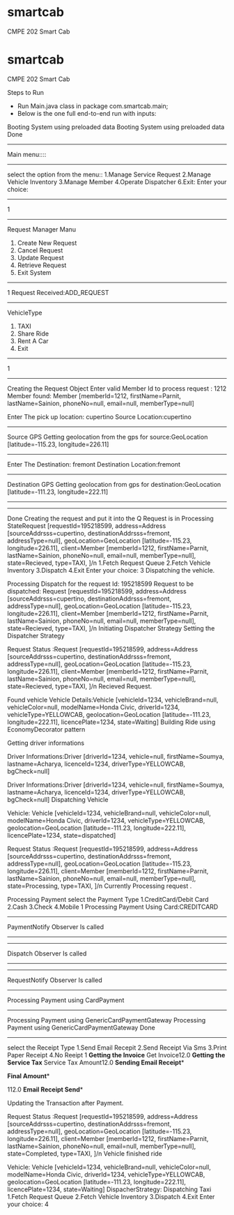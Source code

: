 # smartcab
CMPE 202 Smart Cab

# smartcab
CMPE 202 Smart Cab

Steps to Run
- Run Main.java class in package com.smartcab.main;
- Below is the one full end-to-end run with inputs: 

Booting System using preloaded data
Booting System using preloaded data Done
*******

Main menu::::
*************************************
select the option from the menu::
1.Manage Service Request
2.Manage Vehicle Inventory
3.Manage Member
4.Operate Dispatcher
6.Exit:
Enter your choice:
*************************************
1

************************************
Request Manager Manu
1. Create New Request
2. Cancel Request
3. Update Request
4. Retrieve Request
5. Exit System
************************************
1
Request Received:ADD_REQUEST

************************************
VehicleType
1. TAXI
2. Share Ride
3. Rent A Car
4. Exit
************************************
1
**********************************************
Creating the Request Object
Enter valid Member Id to process request 
:
1212
Member found: Member [memberId=1212, firstName=Parnit, lastName=Sainion, phoneNo=null, email=null, memberType=null]

Enter The pick up location:
cupertino
Source Location:cupertino
**********************************************
Source GPS
Getting geolocation from the gps for source:GeoLocation [latitude=-115.23, longitude=226.11]
**********************************************

Enter The Destination:
fremont
Destination Location:fremont
**********************************************
Destination GPS
Getting geolocation from gps for destination:GeoLocation [latitude=-111.23, longitude=222.11]
**********************************************
**********************************************
Done Creating the request and put it into the Q
Request is in Processing StateRequest [requestId=195218599, address=Address [sourceAddrsss=cupertino, destinationAddrsss=fremont, addressType=null], geoLocation=GeoLocation [latitude=-115.23, longitude=226.11], client=Member [memberId=1212, firstName=Parnit, lastName=Sainion, phoneNo=null, email=null, memberType=null], state=Recieved, type=TAXI, ]/n
1.Fetch Request Queue
2.Fetch Vehicle Inventory
3.Dispatch
4.Exit
Enter your choice:
3
Dispatching the vehicle.

Processing Dispatch for the request Id: 195218599
Request to be dispatched: Request [requestId=195218599, address=Address [sourceAddrsss=cupertino, destinationAddrsss=fremont, addressType=null], geoLocation=GeoLocation [latitude=-115.23, longitude=226.11], client=Member [memberId=1212, firstName=Parnit, lastName=Sainion, phoneNo=null, email=null, memberType=null], state=Recieved, type=TAXI, ]/n
Initiating Dispatcher Strategy
Setting the Dispatcher Strategy

Request Status :Request [requestId=195218599, address=Address [sourceAddrsss=cupertino, destinationAddrsss=fremont, addressType=null], geoLocation=GeoLocation [latitude=-115.23, longitude=226.11], client=Member [memberId=1212, firstName=Parnit, lastName=Sainion, phoneNo=null, email=null, memberType=null], state=Recieved, type=TAXI, ]/n
Recieved Request.


Found vehicle
Vehicle Details:Vehicle [vehicleId=1234, vehicleBrand=null, vehicleColor=null, modelName=Honda Civic, driverId=1234, vehicleType=YELLOWCAB, geolocation=GeoLocation [latitude=-111.23, longitude=222.11], licencePlate=1234, state=Waiting]
Building Ride using EconomyDecorator pattern

Getting driver informations

Driver Informations:Driver [driverId=1234, vehicle=null, firstName=Soumya, lastname=Acharya, licenceId=1234, driverType=YELLOWCAB, bgCheck=null]

Driver Informations:Driver [driverId=1234, vehicle=null, firstName=Soumya, lastname=Acharya, licenceId=1234, driverType=YELLOWCAB, bgCheck=null]
Dispatching Vehicle

Vehicle: Vehicle [vehicleId=1234, vehicleBrand=null, vehicleColor=null, modelName=Honda Civic, driverId=1234, vehicleType=YELLOWCAB, geolocation=GeoLocation [latitude=-111.23, longitude=222.11], licencePlate=1234, state=dispatched]

Request Status :Request [requestId=195218599, address=Address [sourceAddrsss=cupertino, destinationAddrsss=fremont, addressType=null], geoLocation=GeoLocation [latitude=-115.23, longitude=226.11], client=Member [memberId=1212, firstName=Parnit, lastName=Sainion, phoneNo=null, email=null, memberType=null], state=Processing, type=TAXI, ]/n
Currently Processing request
.

Processing Payment
select the Payment Type
1.CreditCard/Debit Card
2.Cash
3.Check
4.Mobile
1
Processing Payment Using Card:CREDITCARD
******************************
PaymentNotify Observer Is called
******************************
******************************
Dispatch Observer Is called
******************************
******************************
RequestNotify Observer Is called
******************************
Processing Payment using CardPayment
**********************************************
Processing Payment using GenericCardPaymentGateway
Processing Payment using GenericCardPaymentGateway Done
**********************************************
select the Receipt Type
1.Send Email Recepit
2.Send Receipt Via Sms
3.Print Paper Receipt
4.No Reeipt
1
****Getting the Invoice****
Get Invoice12.0
****Getting the Service Tax****
Service Tax Amount12.0
******Sending Email Receipt******* 

******Final Amount******* 

112.0
******Email Receipt Send******* 

Updating the Transaction after Payment.

Request Status :Request [requestId=195218599, address=Address [sourceAddrsss=cupertino, destinationAddrsss=fremont, addressType=null], geoLocation=GeoLocation [latitude=-115.23, longitude=226.11], client=Member [memberId=1212, firstName=Parnit, lastName=Sainion, phoneNo=null, email=null, memberType=null], state=Completed, type=TAXI, ]/n
Vehicle finished ride

Vehicle: Vehicle [vehicleId=1234, vehicleBrand=null, vehicleColor=null, modelName=Honda Civic, driverId=1234, vehicleType=YELLOWCAB, geolocation=GeoLocation [latitude=-111.23, longitude=222.11], licencePlate=1234, state=Waiting]
DispacherStrategy: Dispatching Taxi
1.Fetch Request Queue
2.Fetch Vehicle Inventory
3.Dispatch
4.Exit
Enter your choice:
4
